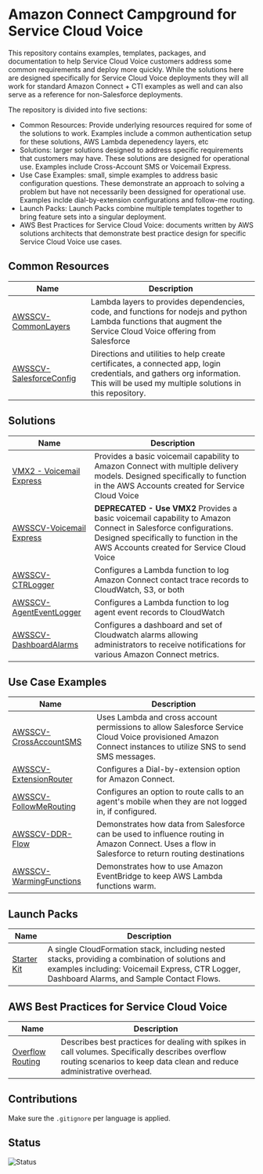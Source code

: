 # Amazon Connect Campground for Service Cloud Voice

This repository contains examples, templates, packages, and documentation to help Service Cloud Voice customers address some common requirements and deploy more quickly. While the solutions here are designed specifically for Service Cloud Voice deployments they will all work for standard Amazon Connect + CTI examples as well and can also serve as a reference for non-Salesforce deployments.

The repository is divided into five sections:
- Common Resources: Provide underlying resources required for some of the solutions to work. Examples include a common authentication setup for these solutions, AWS Lambda depenedency layers, etc
- Solutions: larger solutions designed to address specific requirements that customers may have. These solutions are designed for operational use. Examples include Cross-Account SMS or Voicemail Express.
- Use Case Examples: small, simple examples to address basic configuration questions. These demonstrate an approach to solving a problem but have not necessarily been dessigned for operational use. Examples inclde dial-by-extension configurations and follow-me routing.
- Launch Packs: Launch Packs combine multiple templates together to bring feature sets into a singular deployment.
- AWS Best Practices for Service Cloud Voice: documents written by AWS solutions architects that demonstrate best practice design for specific Service Cloud Voice use cases.

## Common Resources

| Name | Description |
| ---- | ----------- |
| [AWSSCV-CommonLayers](Common/AWSSCV-CommonLayers) | Lambda layers to provides dependencies, code, and functions for nodejs and python Lambda functions that augment the Service Cloud Voice offering from Salesforce |
| [AWSSCV-SalesforceConfig](Common/AWSSCV-SalesforceConfig) | Directions and utilities to help create certificates, a connected app, login credentials, and gathers org information. This  will be used my multiple solutions in this repository.

## Solutions

| Name | Description |
| ---- | ----------- |
| [VMX2 - Voicemail Express](Solutions/VMX2-VoicemailExpress) | Provides a basic voicemail capability to Amazon Connect with multiple delivery models. Designed specifically to function in the AWS Accounts created for Service Cloud Voice |
| [AWSSCV-Voicemail Express](Solutions/AWSSCV-VoicemailExpress) | **DEPRECATED - Use VMX2** Provides a basic voicemail capability to Amazon Connect in Salesforce configurations. Designed specifically to function in the AWS Accounts created for Service Cloud Voice |
| [AWSSCV-CTRLogger](Solutions/AWSSCV-CTRLogger) | Configures a Lambda function to log Amazon Connect contact trace records to CloudWatch, S3, or both |
| [AWSSCV-AgentEventLogger](Solutions/AWSSCV-AgentEventLogger) | Configures a Lambda function to log agent event records to CloudWatch |
| [AWSSCV-DashboardAlarms](Solutions/AWSSCV-DashboardAlarms) | Configures a dashboard and set of Cloudwatch alarms allowing administrators to receive notifications for various Amazon Connect metrics. |

## Use Case Examples

| Name | Description |
| ---- | ----------- |
| [AWSSCV-CrossAccountSMS](Examples/AWSSCV-CrossAccountSMS) | Uses Lambda and cross account permissions to allow Salesforce Service Cloud Voice provisioned Amazon Connect instances to utilize SNS to send SMS messages. |
| [AWSSCV-ExtensionRouter](Examples/AWSSCV-ExtensionRouting)  | Configures a Dial-by-extension option for Amazon Connect. |
| [AWSSCV-FollowMeRouting](Examples/AWSSCV-FollowMeRouting) | Configures an option to route calls to an agent's mobile when they are not logged in, if configured. |
| [AWSSCV-DDR-Flow](Examples/AWSSCV-DataDirectedRouting-FlowRouting) | Demonstrates how data from Salesforce can be used to influence routing in Amazon Connect. Uses a flow in Salesforce to return routing destinations ||
| [AWSSCV-WarmingFunctions](Examples/AWSSCV-WarmingFunctions) |  Demonstrates how to use Amazon EventBridge to keep AWS Lambda functions warm. |

## Launch Packs
| Name | Description |
| ---- | ----------- |
| [Starter Kit](Stacks/AWSSCV-LaunchPack) | A single CloudFormation stack, including nested stacks, providing a combination of solutions and examples including: Voicemail Express, CTR Logger, Dashboard Alarms, and Sample Contact Flows. |

## AWS Best Practices for Service Cloud Voice
| Name | Description |
| ---- | ----------- |
| [Overflow Routing](BestPractices/OverflowRouting.md) |Describes best practices for dealing with spikes in call volumes. Specifically describes overflow routing scenarios to keep data clean and reduce administrative overhead.|



## Contributions

Make sure the `.gitignore` per language is applied.

## Status
![Status](https://codebuild.us-west-2.amazonaws.com/badges?uuid=eyJlbmNyeXB0ZWREYXRhIjoiVlBLcm9mQlRQV01ZbDRES1FwM3JRNVlJYzB0MlNYYzN1V25weU9CSUN1ckxHQWFTbitsRFo2RHUzR3FDblJjZjR5ZnJhY2F6VHBYSEtVaXcwcVNKVXM0PSIsIml2UGFyYW1ldGVyU3BlYyI6IklPR2ExNWp1MnN6T1pYZ3MiLCJtYXRlcmlhbFNldFNlcmlhbCI6MX0%3D&branch=master)
